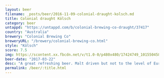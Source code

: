 ```yaml
---
layout: beer
filename: _posts/beer/2016-11-09-colonial-draught-kolsch.md
title: Colonial draught Kölsch
category: beer
untappd: "https://untappd.com/b/colonial-brewing-co-draught/37417"
country: "Australia"
brewery: "Colonial Brewing Co"
breweryURL: "/brewery/colonial-brewing-co.html"
style: "Kölsch"
score: 7.5
img: https://scontent.xx.fbcdn.net/v/t1.0-0/p480x480/17424749_10155045840293745_1285842060691308055_n.jpg?oh=3187c5209bd8090e88f67a00ff4adf5b&oe=59AA7773
beer-date: "2017-03-22"
desc: "A great refreshing beer. Malt driven but not to the level of European lagers. Exactly what I expect from a kölsch"
permalink: /beer/:title.html
---
```


